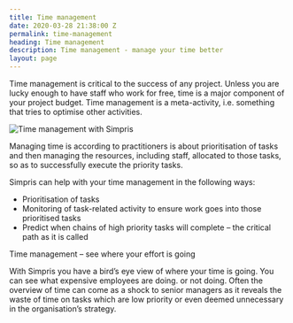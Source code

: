 ```yaml
---
title: Time management
date: 2020-03-28 21:38:00 Z
permalink: time-management
heading: Time management
description: Time management - manage your time better
layout: page
---
```


Time management is critical to the success of any project. Unless you are lucky enough to have staff who work for free, time is a major component of your project budget. Time management is a meta-activity, i.e. something that tries to optimise other activities.

![Time management with Simpris](https://res.cloudinary.com/goodlycode/image/upload/v1585434773/simpris/time-management-1966420_640.png)

Managing time is according to practitioners is about prioritisation of tasks and then managing the resources, including staff, allocated to those tasks, so as to successfully execute the priority tasks.

Simpris can help with your time management in the following ways:

* Prioritisation of tasks
* Monitoring of task-related activity to ensure work goes into those prioritised tasks
* Predict when chains of high priority tasks will complete – the critical path as it is called

Time management – see where your effort is going

With Simpris you have a bird’s eye view of where your time is going. You can see what expensive employees are doing. or not doing. Often the overview of time can come as a shock to senior managers as it reveals the waste of time on tasks which are low priority or even deemed unnecessary in the organisation’s strategy.